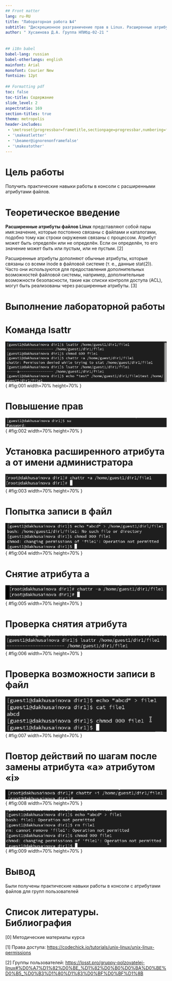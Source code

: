 ```yaml
---
## Front matter
lang: ru-RU
title: "Лабораторная работа №4"
subtitle: "Дискреционное разграничение прав в Linux. Расширенные атрибуты"
author: " Хусаинова Д.А. Группа НПИбд-02-21 "


## i18n babel
babel-lang: russian 
babel-otherlangs: english 
mainfont: Arial 
monofont: Courier New 
fontsize: 12pt

## Formatting pdf
toc: false
toc-title: Содержание
slide_level: 2
aspectratio: 169
section-titles: true
theme: metropolis
header-includes:
 - \metroset{progressbar=frametitle,sectionpage=progressbar,numbering=fraction}
 - '\makeatletter'
 - '\beamer@ignorenonframefalse'
 - '\makeatother'
---
```


# Цель работы

Получить практические навыки работы в консоли с расширенными атрибутами файлов.

# Теоретическое введение

**Расширенные атрибуты файлов Linux** представляют собой пары имя:значение, которые постоянно связаны с файлами и каталогами, подобно тому как строки окружения связаны с процессом. Атрибут может быть определён или не определён. Если он определён, то его значение может быть или пустым, или не пустым. [2]

Расширенные атрибуты дополняют обычные атрибуты, которые связаны со всеми inode в файловой системе (т. е., данные stat(2)). Часто они используются для предоставления дополнительных возможностей файловой системы, например, дополнительные возможности безопасности, такие как списки контроля доступа (ACL), могут быть реализованы через расширенные атрибуты. [3]


# Выполнение лабораторной работы

# Команда lsattr 

![1-5 пункты задания лабораторной](image/1.PNG){ #fig:001 width=70% height=70% }

# Повышение прав 

![Повышение прав](image/2.PNG){ #fig:002 width=70% height=70% }

# Установка расширенного атрибута a от имени администратора

![Установка расширенного атрибута a](image/3.PNG){ #fig:003 width=70% height=70% }

# Попытка записи в файл

![Запись в файл](image/4.PNG){ #fig:004 width=70% height=70% }

# Снятие атрибута а

![Снятие атрибута](image/5.PNG){ #fig:005 width=70% height=70% }

# Проверка снятия атрибута

![Проверка снятия атрибута](image/6.PNG){ #fig:006 width=70% height=70% }

# Проверка возможности записи в файл

![Повтор действий успешен](image/7.PNG){ #fig:007 width=70% height=70% }

# Повтор действий по шагам после замены атрибута «a» атрибутом «i»

![Повтор действий с атрибутом i](image/8.PNG){ #fig:008 width=70% height=70% }

![Повтор действий с атрибутом i](image/9.PNG){ #fig:009 width=70% height=70% }

# Вывод

Были получены практические навыки работы в консоли с атрибутами файлов для групп пользователей

# Список литературы. Библиография

[0] Методические материалы курса

[1] Права доступа: https://codechick.io/tutorials/unix-linux/unix-linux-permissions

[2] Группы пользователей: https://losst.pro/gruppy-polzovatelej-linux#%D0%A7%D1%82%D0%BE_%D1%82%D0%B0%D0%BA%D0%BE%D0%B5_%D0%B3%D1%80%D1%83%D0%BF%D0%BF%D1%8B
